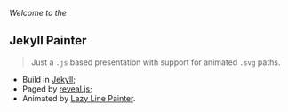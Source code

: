*Welcome to the*

## Jekyll Painter

> Just a `.js` based presentation with support for animated `.svg` paths.

- Build in [Jekyll][jekyll];
- Paged by [reveal.js][reveal.js];
- Animated by [Lazy Line Painter][lazy-line-painter].

<!-- .slide: id="" class="lang" data-modal-title="" data-modal-des="" -->


[jekyll]:               https://github.com/jekyll/jekyll
[reveal.js]:            https://github.com/hakimel/reveal.js/
[lazy-line-painter]:    https://github.com/camoconnell/lazy-line-painter
